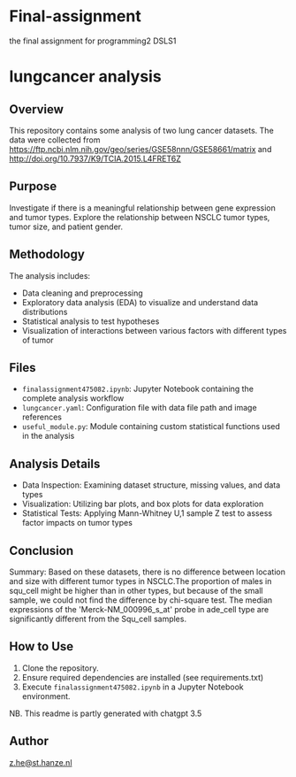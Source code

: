 # Final-assignment
the final assignment for programming2 DSLS1

# lungcancer analysis

## Overview
This repository contains some  analysis of two lung cancer datasets. The data were collected from  https://ftp.ncbi.nlm.nih.gov/geo/series/GSE58nnn/GSE58661/matrix and http://doi.org/10.7937/K9/TCIA.2015.L4FRET6Z 

## Purpose
Investigate if there is a meaningful relationship between gene expression and tumor types.
Explore the relationship between NSCLC tumor types, tumor size, and patient gender.

## Methodology
The analysis includes:
- Data cleaning and preprocessing
- Exploratory data analysis (EDA) to visualize and understand data distributions
- Statistical analysis to test hypotheses 
- Visualization of interactions between various factors with different types of tumor

## Files
- `finalassignment475082.ipynb`: Jupyter Notebook containing the complete analysis workflow
- `lungcancer.yaml`: Configuration file with data file path and image references
- `useful_module.py`: Module containing custom statistical functions used in the analysis


## Analysis Details
- Data Inspection: Examining dataset structure, missing values, and data types
- Visualization: Utilizing bar plots, and box plots for data exploration
- Statistical Tests: Applying Mann-Whitney U,1 sample Z test to assess factor impacts on tumor types

## Conclusion
Summary: Based on these datasets, there is no difference between location and size with different tumor types in NSCLC.The proportion of males in squ_cell might be higher than in other types, but because of the small sample, we could not find the difference by chi-square test. The median expressions of the 'Merck-NM_000996_s_at' probe in ade_cell type are significantly different from the Squ_cell samples.

## How to Use
1. Clone the repository.
2. Ensure required dependencies are installed (see requirements.txt)
3. Execute `finalassignment475082.ipynb` in a Jupyter Notebook environment.

NB. This readme is partly generated with chatgpt 3.5

## Author
z.he@st.hanze.nl
